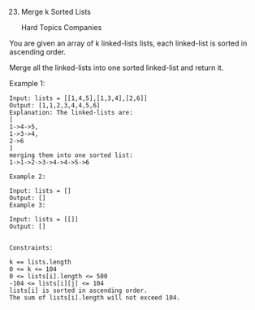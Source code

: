 23. Merge k Sorted Lists

    Hard
    Topics
    Companies

You are given an array of k linked-lists lists, each linked-list is sorted in ascending order.

Merge all the linked-lists into one sorted linked-list and return it.



Example 1:
```
Input: lists = [[1,4,5],[1,3,4],[2,6]]
Output: [1,1,2,3,4,4,5,6]
Explanation: The linked-lists are:
[
1->4->5,
1->3->4,
2->6
]
merging them into one sorted list:
1->1->2->3->4->4->5->6

Example 2:

Input: lists = []
Output: []
Example 3:

Input: lists = [[]]
Output: []


Constraints:

k == lists.length
0 <= k <= 104
0 <= lists[i].length <= 500
-104 <= lists[i][j] <= 104
lists[i] is sorted in ascending order.
The sum of lists[i].length will not exceed 104.
```
